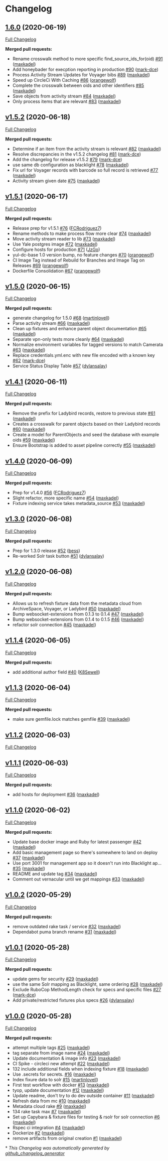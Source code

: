 # Changelog

## [1.6.0](https://github.com/yalelibrary/yul-dc-management/tree/1.6.0) (2020-06-19)

[Full Changelog](https://github.com/yalelibrary/yul-dc-management/compare/v1.5.2...1.6.0)

**Merged pull requests:**

- Rename crosswalk method to more specific find\_source\_ids\_for\(oid\) [\#91](https://github.com/yalelibrary/yul-dc-management/pull/91) ([maxkadel](https://github.com/maxkadel))
- Add honeybader for execption reporting in production [\#90](https://github.com/yalelibrary/yul-dc-management/pull/90) ([mark-dce](https://github.com/mark-dce))
- Process Activity Stream Updates for Voyager bibs [\#89](https://github.com/yalelibrary/yul-dc-management/pull/89) ([maxkadel](https://github.com/maxkadel))
- Speed up CircleCi With Caching [\#86](https://github.com/yalelibrary/yul-dc-management/pull/86) ([orangewolf](https://github.com/orangewolf))
- Complete the crosswalk between oids and other identifiers [\#85](https://github.com/yalelibrary/yul-dc-management/pull/85) ([maxkadel](https://github.com/maxkadel))
- Save objects from activity stream [\#84](https://github.com/yalelibrary/yul-dc-management/pull/84) ([maxkadel](https://github.com/maxkadel))
- Only process items that are relevant [\#83](https://github.com/yalelibrary/yul-dc-management/pull/83) ([maxkadel](https://github.com/maxkadel))

## [v1.5.2](https://github.com/yalelibrary/yul-dc-management/tree/v1.5.2) (2020-06-18)

[Full Changelog](https://github.com/yalelibrary/yul-dc-management/compare/v1.5.1...v1.5.2)

**Merged pull requests:**

- Determine if an item from the activity stream is relevant [\#82](https://github.com/yalelibrary/yul-dc-management/pull/82) ([maxkadel](https://github.com/maxkadel))
- Resolve discrepancies in the v1.5.2 changelog [\#81](https://github.com/yalelibrary/yul-dc-management/pull/81) ([mark-dce](https://github.com/mark-dce))
- Add the changelog for release v1.5.2 [\#79](https://github.com/yalelibrary/yul-dc-management/pull/79) ([mark-dce](https://github.com/mark-dce))
- use same db configuration as blacklight [\#78](https://github.com/yalelibrary/yul-dc-management/pull/78) ([maxkadel](https://github.com/maxkadel))
- Fix url for Voyager records with barcode so full record is retrieved [\#77](https://github.com/yalelibrary/yul-dc-management/pull/77) ([maxkadel](https://github.com/maxkadel))
- Activity stream given date [\#75](https://github.com/yalelibrary/yul-dc-management/pull/75) ([maxkadel](https://github.com/maxkadel))

## [v1.5.1](https://github.com/yalelibrary/yul-dc-management/tree/v1.5.1) (2020-06-17)

[Full Changelog](https://github.com/yalelibrary/yul-dc-management/compare/v1.5.0...v1.5.1)

**Merged pull requests:**

- Release prep for v1.5.1 [\#76](https://github.com/yalelibrary/yul-dc-management/pull/76) ([FCRodriguez7](https://github.com/FCRodriguez7))
- Rename methods to make process flow more clear [\#74](https://github.com/yalelibrary/yul-dc-management/pull/74) ([maxkadel](https://github.com/maxkadel))
- Move activity stream reader to lib [\#73](https://github.com/yalelibrary/yul-dc-management/pull/73) ([maxkadel](https://github.com/maxkadel))
- Use Yale postgres image [\#72](https://github.com/yalelibrary/yul-dc-management/pull/72) ([maxkadel](https://github.com/maxkadel))
- Configure hosts for production [\#71](https://github.com/yalelibrary/yul-dc-management/pull/71) ([JzGo](https://github.com/JzGo))
- yul-dc-base 1.0 version bump, no feature changes [\#70](https://github.com/yalelibrary/yul-dc-management/pull/70) ([orangewolf](https://github.com/orangewolf))
- CI Image Tag instead of Rebuild for Branches and Image Tag on Releases [\#69](https://github.com/yalelibrary/yul-dc-management/pull/69) ([orangewolf](https://github.com/orangewolf))
- Dockerfile Consolidation [\#67](https://github.com/yalelibrary/yul-dc-management/pull/67) ([orangewolf](https://github.com/orangewolf))

## [v1.5.0](https://github.com/yalelibrary/yul-dc-management/tree/v1.5.0) (2020-06-15)

[Full Changelog](https://github.com/yalelibrary/yul-dc-management/compare/v1.4.1...v1.5.0)

**Merged pull requests:**

- generate changelog for 1.5.0 [\#68](https://github.com/yalelibrary/yul-dc-management/pull/68) ([martinlovell](https://github.com/martinlovell))
- Parse activity stream [\#66](https://github.com/yalelibrary/yul-dc-management/pull/66) ([maxkadel](https://github.com/maxkadel))
- Clean up fixtures and enhance parent object documentation [\#65](https://github.com/yalelibrary/yul-dc-management/pull/65) ([maxkadel](https://github.com/maxkadel))
- Separate vpn-only tests more cleanly [\#64](https://github.com/yalelibrary/yul-dc-management/pull/64) ([maxkadel](https://github.com/maxkadel))
- Normalize environment variables for tagged versions to match Camerata [\#63](https://github.com/yalelibrary/yul-dc-management/pull/63) ([maxkadel](https://github.com/maxkadel))
- Replace credentials.yml.enc with new file encoded with a known key [\#62](https://github.com/yalelibrary/yul-dc-management/pull/62) ([mark-dce](https://github.com/mark-dce))
- Service Status Display Table [\#57](https://github.com/yalelibrary/yul-dc-management/pull/57) ([dylansalay](https://github.com/dylansalay))

## [v1.4.1](https://github.com/yalelibrary/yul-dc-management/tree/v1.4.1) (2020-06-11)

[Full Changelog](https://github.com/yalelibrary/yul-dc-management/compare/v1.4.0...v1.4.1)

**Merged pull requests:**

- Remove the prefix for Ladybird records, restore to previous state [\#61](https://github.com/yalelibrary/yul-dc-management/pull/61) ([maxkadel](https://github.com/maxkadel))
- Creates a crosswalk for parent objects based on their Ladybird records [\#60](https://github.com/yalelibrary/yul-dc-management/pull/60) ([maxkadel](https://github.com/maxkadel))
- Create a model for ParentObjects and seed the database with example oids [\#59](https://github.com/yalelibrary/yul-dc-management/pull/59) ([maxkadel](https://github.com/maxkadel))
- Ensure Bootstrap is added to asset pipeline correctly [\#55](https://github.com/yalelibrary/yul-dc-management/pull/55) ([maxkadel](https://github.com/maxkadel))

## [v1.4.0](https://github.com/yalelibrary/yul-dc-management/tree/v1.4.0) (2020-06-09)

[Full Changelog](https://github.com/yalelibrary/yul-dc-management/compare/v1.3.0...v1.4.0)

**Merged pull requests:**

- Prep for v1.4.0 [\#56](https://github.com/yalelibrary/yul-dc-management/pull/56) ([FCRodriguez7](https://github.com/FCRodriguez7))
- Slight refactor, more specific name [\#54](https://github.com/yalelibrary/yul-dc-management/pull/54) ([maxkadel](https://github.com/maxkadel))
- Fixture indexing service takes metadata\_source [\#53](https://github.com/yalelibrary/yul-dc-management/pull/53) ([maxkadel](https://github.com/maxkadel))

## [v1.3.0](https://github.com/yalelibrary/yul-dc-management/tree/v1.3.0) (2020-06-08)

[Full Changelog](https://github.com/yalelibrary/yul-dc-management/compare/v1.2.0...v1.3.0)

**Merged pull requests:**

- Prep for 1.3.0 release [\#52](https://github.com/yalelibrary/yul-dc-management/pull/52) ([bess](https://github.com/bess))
- Re-worked Solr task button [\#51](https://github.com/yalelibrary/yul-dc-management/pull/51) ([dylansalay](https://github.com/dylansalay))

## [v1.2.0](https://github.com/yalelibrary/yul-dc-management/tree/v1.2.0) (2020-06-08)

[Full Changelog](https://github.com/yalelibrary/yul-dc-management/compare/v1.1.4...v1.2.0)

**Merged pull requests:**

- Allows us to refresh fixture data from the metadata cloud from ArchiveSpace, Voyager, or Ladybird [\#50](https://github.com/yalelibrary/yul-dc-management/pull/50) ([maxkadel](https://github.com/maxkadel))
- Bump websocket-extensions from 0.1.3 to 0.1.4 [\#47](https://github.com/yalelibrary/yul-dc-management/pull/47) ([maxkadel](https://github.com/maxkadel))
- Bump websocket-extensions from 0.1.4 to 0.1.5 [\#46](https://github.com/yalelibrary/yul-dc-management/pull/46) ([maxkadel](https://github.com/maxkadel))
- refactor solr connection [\#45](https://github.com/yalelibrary/yul-dc-management/pull/45) ([maxkadel](https://github.com/maxkadel))

## [v1.1.4](https://github.com/yalelibrary/yul-dc-management/tree/v1.1.4) (2020-06-05)

[Full Changelog](https://github.com/yalelibrary/yul-dc-management/compare/v1.1.3...v1.1.4)

**Merged pull requests:**

- add additional author field [\#40](https://github.com/yalelibrary/yul-dc-management/pull/40) ([K8Sewell](https://github.com/K8Sewell))

## [v1.1.3](https://github.com/yalelibrary/yul-dc-management/tree/v1.1.3) (2020-06-04)

[Full Changelog](https://github.com/yalelibrary/yul-dc-management/compare/v1.1.2...v1.1.3)

**Merged pull requests:**

- make sure gemfile.lock matches gemfile [\#39](https://github.com/yalelibrary/yul-dc-management/pull/39) ([maxkadel](https://github.com/maxkadel))

## [v1.1.2](https://github.com/yalelibrary/yul-dc-management/tree/v1.1.2) (2020-06-03)

[Full Changelog](https://github.com/yalelibrary/yul-dc-management/compare/v1.1.1...v1.1.2)

## [v1.1.1](https://github.com/yalelibrary/yul-dc-management/tree/v1.1.1) (2020-06-03)

[Full Changelog](https://github.com/yalelibrary/yul-dc-management/compare/v1.1.0...v1.1.1)

**Merged pull requests:**

- add hosts for deployment [\#36](https://github.com/yalelibrary/yul-dc-management/pull/36) ([maxkadel](https://github.com/maxkadel))

## [v1.1.0](https://github.com/yalelibrary/yul-dc-management/tree/v1.1.0) (2020-06-02)

[Full Changelog](https://github.com/yalelibrary/yul-dc-management/compare/v1.0.2...v1.1.0)

**Merged pull requests:**

- Update base docker image and Ruby for latest passenger [\#42](https://github.com/yalelibrary/yul-dc-management/pull/42) ([maxkadel](https://github.com/maxkadel))
- Add basic management page so there's somewhere to land on deploy [\#37](https://github.com/yalelibrary/yul-dc-management/pull/37) ([maxkadel](https://github.com/maxkadel))
- Use port 3001 for management app so it doesn't run into Blacklight ap… [\#35](https://github.com/yalelibrary/yul-dc-management/pull/35) ([maxkadel](https://github.com/maxkadel))
- README and update tag [\#34](https://github.com/yalelibrary/yul-dc-management/pull/34) ([maxkadel](https://github.com/maxkadel))
- Comment out vernacular until we get mappings [\#33](https://github.com/yalelibrary/yul-dc-management/pull/33) ([maxkadel](https://github.com/maxkadel))

## [v1.0.2](https://github.com/yalelibrary/yul-dc-management/tree/v1.0.2) (2020-05-29)

[Full Changelog](https://github.com/yalelibrary/yul-dc-management/compare/v1.0.1...v1.0.2)

**Merged pull requests:**

- remove outdated rake task / service [\#32](https://github.com/yalelibrary/yul-dc-management/pull/32) ([maxkadel](https://github.com/maxkadel))
- Dependabot puma branch rename [\#31](https://github.com/yalelibrary/yul-dc-management/pull/31) ([maxkadel](https://github.com/maxkadel))

## [v1.0.1](https://github.com/yalelibrary/yul-dc-management/tree/v1.0.1) (2020-05-28)

[Full Changelog](https://github.com/yalelibrary/yul-dc-management/compare/v1.0.0...v1.0.1)

**Merged pull requests:**

- update gems for security [\#29](https://github.com/yalelibrary/yul-dc-management/pull/29) ([maxkadel](https://github.com/maxkadel))
- use the same Solr mapping as Blacklight, same ordering [\#28](https://github.com/yalelibrary/yul-dc-management/pull/28) ([maxkadel](https://github.com/maxkadel))
- Exclude RuboCop MethodLength check for specs and specific files [\#27](https://github.com/yalelibrary/yul-dc-management/pull/27) ([mark-dce](https://github.com/mark-dce))
- Add private/restricted fixtures plus specs [\#26](https://github.com/yalelibrary/yul-dc-management/pull/26) ([dylansalay](https://github.com/dylansalay))

## [v1.0.0](https://github.com/yalelibrary/yul-dc-management/tree/v1.0.0) (2020-05-28)

[Full Changelog](https://github.com/yalelibrary/yul-dc-management/compare/a0afd98bfebf46bce17fd8c79dbffa5fd5209790...v1.0.0)

**Merged pull requests:**

- attempt multiple tags [\#25](https://github.com/yalelibrary/yul-dc-management/pull/25) ([maxkadel](https://github.com/maxkadel))
- tag separate from image name [\#24](https://github.com/yalelibrary/yul-dc-management/pull/24) ([maxkadel](https://github.com/maxkadel))
- Update documentation & image info [\#23](https://github.com/yalelibrary/yul-dc-management/pull/23) ([maxkadel](https://github.com/maxkadel))
- CI Spike - circleci new attempt [\#22](https://github.com/yalelibrary/yul-dc-management/pull/22) ([maxkadel](https://github.com/maxkadel))
- 132 include additional fields when indexing fixture [\#18](https://github.com/yalelibrary/yul-dc-management/pull/18) ([maxkadel](https://github.com/maxkadel))
- Use .secrets for secrets. [\#16](https://github.com/yalelibrary/yul-dc-management/pull/16) ([maxkadel](https://github.com/maxkadel))
- Index fixure data to solr [\#15](https://github.com/yalelibrary/yul-dc-management/pull/15) ([martinlovell](https://github.com/martinlovell))
- First test workflow with docker [\#13](https://github.com/yalelibrary/yul-dc-management/pull/13) ([maxkadel](https://github.com/maxkadel))
- tyop, update documentation [\#12](https://github.com/yalelibrary/yul-dc-management/pull/12) ([maxkadel](https://github.com/maxkadel))
- Update readme, don't try to do dev outside container [\#11](https://github.com/yalelibrary/yul-dc-management/pull/11) ([maxkadel](https://github.com/maxkadel))
- Refresh data from mc [\#10](https://github.com/yalelibrary/yul-dc-management/pull/10) ([maxkadel](https://github.com/maxkadel))
- Metadata cloud rake [\#9](https://github.com/yalelibrary/yul-dc-management/pull/9) ([maxkadel](https://github.com/maxkadel))
- 134 rake task max [\#7](https://github.com/yalelibrary/yul-dc-management/pull/7) ([maxkadel](https://github.com/maxkadel))
- Set up Capybara & fixture files for testing & rsolr for solr connection [\#6](https://github.com/yalelibrary/yul-dc-management/pull/6) ([maxkadel](https://github.com/maxkadel))
- Rspec ci integration [\#4](https://github.com/yalelibrary/yul-dc-management/pull/4) ([maxkadel](https://github.com/maxkadel))
- Dockerize [\#2](https://github.com/yalelibrary/yul-dc-management/pull/2) ([maxkadel](https://github.com/maxkadel))
- remove artifacts from original creation [\#1](https://github.com/yalelibrary/yul-dc-management/pull/1) ([maxkadel](https://github.com/maxkadel))



\* *This Changelog was automatically generated by [github_changelog_generator](https://github.com/github-changelog-generator/github-changelog-generator)*
